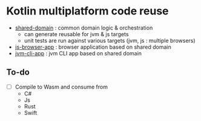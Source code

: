 # Kotlin multiplatform code reuse

- [shared-domain](shared-domain/README.md) : common domain logic & orchestration
    - can generate reusable for jvm & js targets
    - unit tests are run against various targets (jvm, js : multiple browsers)
- [js-browser-app](js-browser-app/README.md) : browser application based on shared domain
- [jvm-cli-app](jvm-cli-app/README.md) : jvm CLI app based on shared domain

## To-do

- [ ] Compile to Wasm and consume from
  - C#
  - Js
  - Rust
  - Swift

